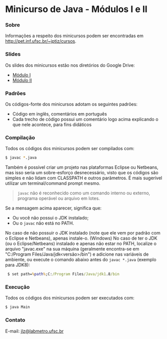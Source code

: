 # Minicurso de Java - Módulos I e II

### Sobre

Informações a respeito dos minicursos podem ser encontradas em http://pet.inf.ufsc.br/~jptiz/cursos.

### Slides

Os slides dos minicursos estão nos diretórios do Google Drive:
* [Módulo I](https://drive.google.com/open?id=0B87Ey7dWqYaCSVlyWk9nRzZWNzg)
* [Módulo II](https://drive.google.com/open?id=0B9adq18P3F9fc2hlRzBnRkZoeVE)

### Padrões

Os códigos-fonte dos minicursos adotam os seguintes padrões:

 - Código em inglês, comentários em português
 - Cada trecho de código possui um comentário logo acima explicando o que nele acontece, para fins didáticos

### Compilação

Todos os códigos dos minicursos podem ser compilados com:

```sh
$ javac *.java
```

Também é possível criar um projeto nas plataformas Eclipse ou Netbeans, mas isso seria um sobre-esforço desnecessário, visto que os códigos são simples e não lidam com CLASSPATH e outros parâmetros. É mais sugerível utilizar um terminal/command prompt mesmo.

> `javac` não é reconhecido como um comando interno ou externo, programa operável ou arquivo em lotes.

Se a mensagem acima aparecer, significa que:

 - Ou você não possui o JDK instalado;
 - Ou o `javac` não está no PATH.

 No caso de não possuir o JDK instalado (note que ele vem por padrão com o Eclipse e Netbeans), apenas instale-o.
 (Windows) No caso de ter o JDK (ou o Eclipse/Netbeans) instalado e apenas não estar no PATH, localize o arquivo "javac.exe" na sua máquina (geralmente encontra-se em "C:/Program Files/Java/jdk<versão>/bin") e adicione nas variáveis de ambiente, ou execute o comando abaixo antes do `javac *.java` (exemplo para JDK8):

```bat
 $ set path=%path%;C:/Program Files/Java/jdk1.8/bin
```

### Execução

Todos os códigos dos minicursos podem ser executados com:

```sh
$ java Main
```

### Contato

E-mail: jlz@labmetro.ufsc.br
